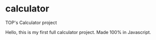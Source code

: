 # calculator
TOP's Calculator project

Hello, this is my first full calculator project. Made 100% in Javascript.